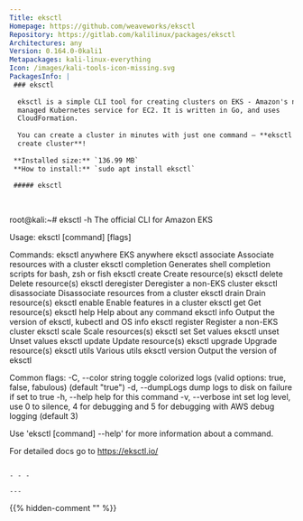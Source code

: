 ```yaml
---
Title: eksctl
Homepage: https://github.com/weaveworks/eksctl
Repository: https://gitlab.com/kalilinux/packages/eksctl
Architectures: any
Version: 0.164.0-0kali1
Metapackages: kali-linux-everything 
Icon: /images/kali-tools-icon-missing.svg
PackagesInfo: |
 ### eksctl
 
  eksctl is a simple CLI tool for creating clusters on EKS - Amazon's new
  managed Kubernetes service for EC2. It is written in Go, and uses
  CloudFormation.
   
  You can create a cluster in minutes with just one command – **eksctl
  create cluster**!
 
 **Installed size:** `136.99 MB`  
 **How to install:** `sudo apt install eksctl`  
 
 ##### eksctl
 
 
 ```
 root@kali:~# eksctl -h
 The official CLI for Amazon EKS
 
 Usage: eksctl [command] [flags]
 
 Commands:
   eksctl anywhere                        EKS anywhere
   eksctl associate                       Associate resources with a cluster
   eksctl completion                      Generates shell completion scripts for bash, zsh or fish
   eksctl create                          Create resource(s)
   eksctl delete                          Delete resource(s)
   eksctl deregister                      Deregister a non-EKS cluster
   eksctl disassociate                    Disassociate resources from a cluster
   eksctl drain                           Drain resource(s)
   eksctl enable                          Enable features in a cluster
   eksctl get                             Get resource(s)
   eksctl help                            Help about any command
   eksctl info                            Output the version of eksctl, kubectl and OS info
   eksctl register                        Register a non-EKS cluster
   eksctl scale                           Scale resources(s)
   eksctl set                             Set values
   eksctl unset                           Unset values
   eksctl update                          Update resource(s)
   eksctl upgrade                         Upgrade resource(s)
   eksctl utils                           Various utils
   eksctl version                         Output the version of eksctl
 
 Common flags:
   -C, --color string   toggle colorized logs (valid options: true, false, fabulous) (default "true")
   -d, --dumpLogs       dump logs to disk on failure if set to true
   -h, --help           help for this command
   -v, --verbose int    set log level, use 0 to silence, 4 for debugging and 5 for debugging with AWS debug logging (default 3)
 
 Use 'eksctl [command] --help' for more information about a command.
 
 
 For detailed docs go to https://eksctl.io/
 
 ```
 
 - - -
 
---
```

{{% hidden-comment "<!--Do not edit anything above this line-->" %}}
